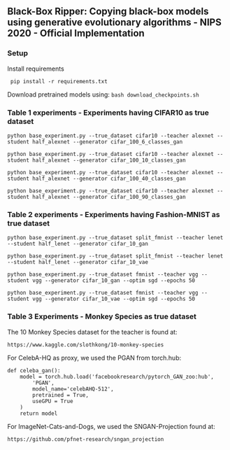 ## Black-Box Ripper: Copying black-box models using generative evolutionary algorithms - NIPS 2020 - Official Implementation

### Setup
Install requirements

``` pip install -r requirements.txt```

Download pretrained models using:
 ```bash download_checkpoints.sh```


### Table 1 experiments - Experiments having CIFAR10 as true dataset

```python base_experiment.py --true_dataset cifar10 --teacher alexnet --student half_alexnet --generator cifar_100_6_classes_gan```

```python base_experiment.py --true_dataset cifar10 --teacher alexnet --student half_alexnet --generator cifar_100_10_classes_gan```

```python base_experiment.py --true_dataset cifar10 --teacher alexnet --student half_alexnet --generator cifar_100_40_classes_gan```

```python base_experiment.py --true_dataset cifar10 --teacher alexnet --student half_alexnet --generator cifar_100_90_classes_gan```

### Table 2 experiments - Experiments having Fashion-MNIST as true dataset

```python base_experiment.py --true_dataset split_fmnist --teacher lenet --student half_lenet --generator cifar_10_gan```

```python base_experiment.py --true_dataset split_fmnist --teacher lenet --student half_lenet --generator cifar_10_vae```

```python base_experiment.py --true_dataset fmnist --teacher vgg --student vgg --generator cifar_10_gan --optim sgd --epochs 50```

```python base_experiment.py --true_dataset fmnist --teacher vgg --student vgg --generator cifar_10_vae --optim sgd --epochs 50```


### Table 3 Experiments - Monkey Species as true dataset

The 10 Monkey Species dataset for the teacher is found at:

```https://www.kaggle.com/slothkong/10-monkey-species```

For CelebA-HQ as proxy, we used the PGAN from torch.hub:

```
def celeba_gan():
    model = torch.hub.load('facebookresearch/pytorch_GAN_zoo:hub',
        'PGAN',
        model_name='celebAHQ-512',
        pretrained = True,
        useGPU = True
    )
    return model
```

For ImageNet-Cats-and-Dogs, we used the SNGAN-Projection found at:

```https://github.com/pfnet-research/sngan_projection```
